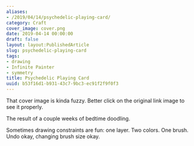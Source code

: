 ```yaml
---
aliases:
- /2019/04/14/psychedelic-playing-card/
category: Craft
cover_image: cover.png
date: 2019-04-14 00:00:00
draft: false
layout: layout:PublishedArticle
slug: psychedelic-playing-card
tags:
- drawing
- Infinite Painter
- symmetry
title: Psychedelic Playing Card
uuid: b53f16d1-b931-43c7-9bc3-ec91f2f9f0f3
---
```


That cover image is kinda fuzzy. Better click on the original link image to see it properly.

<!--more-->
The result of a couple weeks of bedtime doodling.

Sometimes drawing constraints are fun: one layer. Two colors. One brush. Undo okay, changing brush size okay.